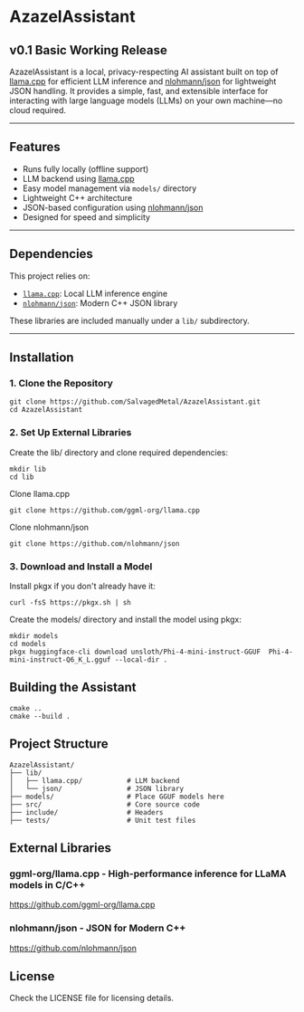 # AzazelAssistant
## v0.1 Basic Working Release
AzazelAssistant is a local, privacy-respecting AI assistant built on top of [llama.cpp](https://github.com/ggml-org/llama.cpp) for efficient LLM inference and [nlohmann/json](https://github.com/nlohmann/json) for lightweight JSON handling. It provides a simple, fast, and extensible interface for interacting with large language models (LLMs) on your own machine—no cloud required.

---

## Features

- Runs fully locally (offline support)
- LLM backend using [llama.cpp](https://github.com/ggml-org/llama.cpp)
- Easy model management via `models/` directory
- Lightweight C++ architecture
- JSON-based configuration using [nlohmann/json](https://github.com/nlohmann/json)
- Designed for speed and simplicity

---

## Dependencies

This project relies on:

- [`llama.cpp`](https://github.com/ggml-org/llama.cpp): Local LLM inference engine
- [`nlohmann/json`](https://github.com/nlohmann/json): Modern C++ JSON library

These libraries are included manually under a `lib/` subdirectory.

---

## Installation

### 1. Clone the Repository

```
git clone https://github.com/SalvagedMetal/AzazelAssistant.git
cd AzazelAssistant
```
### 2. Set Up External Libraries
Create the lib/ directory and clone required dependencies:

```
mkdir lib
cd lib
```
Clone llama.cpp
```
git clone https://github.com/ggml-org/llama.cpp
```
Clone nlohmann/json
```
git clone https://github.com/nlohmann/json
```
### 3. Download and Install a Model

Install pkgx if you don't already have it:
```
curl -fsS https://pkgx.sh | sh
```
Create the models/ directory and install the model using pkgx:
```
mkdir models
cd models
pkgx huggingface-cli download unsloth/Phi-4-mini-instruct-GGUF  Phi-4-mini-instruct-Q6_K_L.gguf --local-dir .
````

## Building the Assistant

```
cmake ..
cmake --build .
```

## Project Structure

```
AzazelAssistant/
├── lib/
│   ├── llama.cpp/           # LLM backend
│   └── json/                # JSON library
├── models/                  # Place GGUF models here
├── src/                     # Core source code
├── include/                 # Headers
├── tests/                   # Unit test files
```

## External Libraries
### ggml-org/llama.cpp - High-performance inference for LLaMA models in C/C++
https://github.com/ggml-org/llama.cpp
### nlohmann/json - JSON for Modern C++
https://github.com/nlohmann/json
## License
Check the LICENSE file for licensing details.
